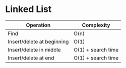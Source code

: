 # Linked List

|Operation                  |Complexity         |
|---------------------------|-------------------|
|Find                       |O(n)               |
|Insert/delete at beginning |O(1)               |
|Insert/delete in middle    |O(1) + search time |
|Insert/delete at end       |O(1) + search time |
